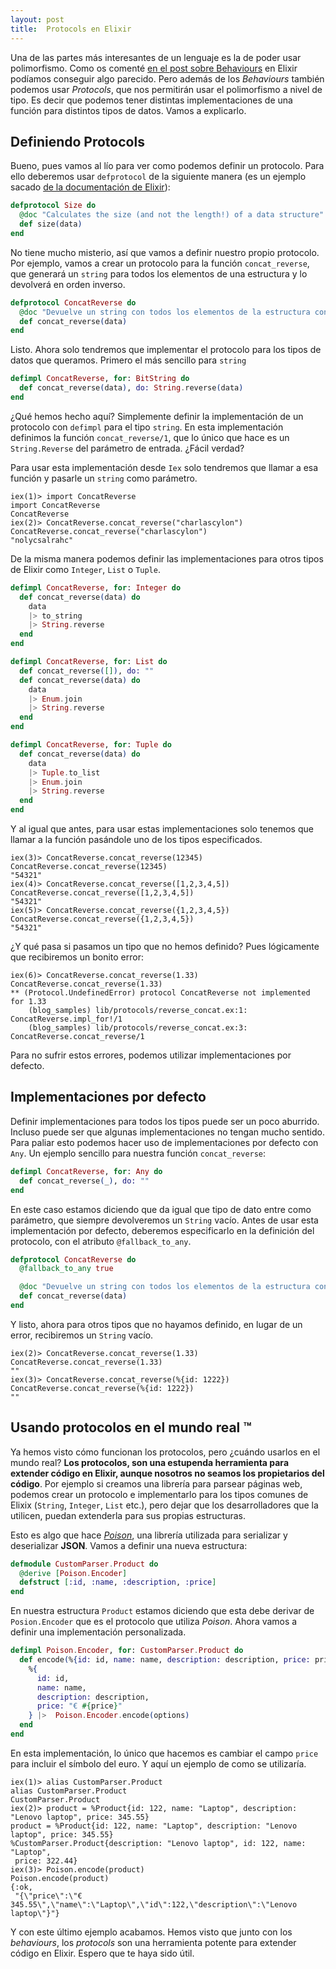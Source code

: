 ```yaml
---
layout: post
title:  Protocols en Elixir
---
```



Una de las partes más interesantes de un lenguaje es la de poder usar polimorfismo. Como os comenté [en el post sobre Behaviours](http://charlascylon.com/2016-11-30-behaviours-en-elixir) en Elixir podíamos conseguir algo parecido. Pero además de los *Behaviours* también podemos usar *Protocols*, que nos permitirán usar el polimorfismo a nivel de tipo. Es decir que podemos tener distintas implementaciones de una función para distintos tipos de datos. Vamos a explicarlo.


## Definiendo Protocols

Bueno, pues vamos al lío para ver como podemos definir un protocolo. Para ello deberemos usar `defprotocol` de la siguiente manera (es un ejemplo sacado [de la documentación de Elixir](http://elixir-lang.org/getting-started/introduction.html)):

```elixir
defprotocol Size do
  @doc "Calculates the size (and not the length!) of a data structure"
  def size(data)
end
```

No tiene mucho misterio, así que vamos a definir nuestro propio protocolo. Por ejemplo, vamos a crear un protocolo para la función `concat_reverse`, que generará un `string` para todos los elementos de una estructura y lo devolverá en orden inverso.

```elixir
defprotocol ConcatReverse do
  @doc "Devuelve un string con todos los elementos de la estructura concatenados y al revés"
  def concat_reverse(data)
end
```

Listo. Ahora solo tendremos que implementar el protocolo para los tipos de datos que queramos. Primero el más sencillo para `string`

```elixir
defimpl ConcatReverse, for: BitString do
  def concat_reverse(data), do: String.reverse(data)
end
```

¿Qué hemos hecho aquí? Simplemente definir la implementación de un protocolo con `defimpl` para el tipo `string`. En esta implementación definimos la función `concat_reverse/1`, que lo único que hace es un `String.Reverse` del parámetro de entrada. ¿Fácil verdad?

Para usar esta implementación desde `Iex` solo tendremos que llamar a esa función y pasarle un `string` como parámetro.

```iex
iex(1)> import ConcatReverse
import ConcatReverse
ConcatReverse
iex(2)> ConcatReverse.concat_reverse("charlascylon")
ConcatReverse.concat_reverse("charlascylon")
"nolycsalrahc"
```

De la misma manera podemos definir las implementaciones para otros tipos de Elixir como `Integer`, `List` o `Tuple`.

```elixir
defimpl ConcatReverse, for: Integer do
  def concat_reverse(data) do
    data
    |> to_string
    |> String.reverse
  end
end

defimpl ConcatReverse, for: List do
  def concat_reverse([]), do: ""
  def concat_reverse(data) do
    data
    |> Enum.join
    |> String.reverse
  end
end

defimpl ConcatReverse, for: Tuple do 
  def concat_reverse(data) do
    data
    |> Tuple.to_list
    |> Enum.join
    |> String.reverse
  end
end
```

Y al igual que antes, para usar estas implementaciones solo tenemos que llamar a la función pasándole uno de los tipos especificados.

```iex
iex(3)> ConcatReverse.concat_reverse(12345)
ConcatReverse.concat_reverse(12345)
"54321"
iex(4)> ConcatReverse.concat_reverse([1,2,3,4,5])
ConcatReverse.concat_reverse([1,2,3,4,5])
"54321"    
iex(5)> ConcatReverse.concat_reverse({1,2,3,4,5})
ConcatReverse.concat_reverse({1,2,3,4,5})
"54321"
```

¿Y qué pasa si pasamos un tipo que no hemos definido? Pues lógicamente que recibiremos un bonito error:

```iex
iex(6)> ConcatReverse.concat_reverse(1.33)
ConcatReverse.concat_reverse(1.33)
** (Protocol.UndefinedError) protocol ConcatReverse not implemented for 1.33
    (blog_samples) lib/protocols/reverse_concat.ex:1: ConcatReverse.impl_for!/1
    (blog_samples) lib/protocols/reverse_concat.ex:3: ConcatReverse.concat_reverse/1
```

Para no sufrir estos errores, podemos utilizar implementaciones por defecto.

## Implementaciones por defecto

Definir implementaciones para todos los tipos puede ser un poco aburrido. Incluso puede ser que algunas implementaciones no tengan mucho sentido. Para paliar esto podemos hacer uso de implementaciones por defecto con `Any`. Un ejemplo sencillo para nuestra función `concat_reverse`:

```elixir
defimpl ConcatReverse, for: Any do
  def concat_reverse(_), do: ""
end
```

En este caso estamos diciendo que da igual que tipo de dato entre como parámetro, que siempre devolveremos un `String` vacío. Antes de usar esta implementación por defecto, deberemos especificarlo en la definición del protocolo, con el atributo `@fallback_to_any`.

```elixir
defprotocol ConcatReverse do
  @fallback_to_any true

  @doc "Devuelve un string con todos los elementos de la estructura concatenados y al revés"
  def concat_reverse(data)
end
```

Y listo, ahora para otros tipos que no hayamos definido, en lugar de un error, recibiremos un `String` vacío.

```iex
iex(2)> ConcatReverse.concat_reverse(1.33)
ConcatReverse.concat_reverse(1.33)
""
iex(3)> ConcatReverse.concat_reverse(%{id: 1222})
ConcatReverse.concat_reverse(%{id: 1222})
""
```

## Usando protocolos en el mundo real ™

Ya hemos visto cómo funcionan los protocolos, pero ¿cuándo usarlos en el mundo real? **Los protocolos, son una estupenda herramienta para extender código en Elixir, aunque nosotros no seamos los propietarios del código**. Por ejemplo si creamos una librería para parsear páginas web, podemos crear un protocolo e implementarlo para los tipos comunes de Elixix (`String`, `Integer`, `List` etc.), pero dejar que los desarrolladores que la utilicen, puedan extenderla para sus propias estructuras.

Esto es algo que hace *[Poison](https://github.com/devinus/poison#encoder)*, una librería utilizada para serializar y deserializar **JSON**. Vamos a definir una nueva estructura:

```elixir
defmodule CustomParser.Product do
  @derive [Poison.Encoder]
  defstruct [:id, :name, :description, :price]
end
```
En nuestra estructura `Product` estamos diciendo que esta debe derivar de `Posion.Encoder` que es el protocolo que utiliza *Poison*. Ahora vamos a definir una implementación personalizada.


```elixir
defimpl Poison.Encoder, for: CustomParser.Product do
  def encode(%{id: id, name: name, description: description, price: price}, options) do
    %{
      id: id,
      name: name,
      description: description,
      price: "€ #{price}"
    } |>  Poison.Encoder.encode(options)
  end
end
```
En esta implementación, lo único que hacemos es cambiar el campo `price` para incluir el símbolo del euro. Y aquí un ejemplo de como se utilizaría.

```iex
iex(1)> alias CustomParser.Product
alias CustomParser.Product
CustomParser.Product
iex(2)> product = %Product{id: 122, name: "Laptop", description: "Lenovo laptop", price: 345.55}
product = %Product{id: 122, name: "Laptop", description: "Lenovo laptop", price: 345.55}
%CustomParser.Product{description: "Lenovo laptop", id: 122, name: "Laptop",
 price: 322.44}
iex(3)> Poison.encode(product)
Poison.encode(product)
{:ok,
 "{\"price\":\"€ 345.55\",\"name\":\"Laptop\",\"id\":122,\"description\":\"Lenovo laptop\"}"}
```

Y con este último ejemplo acabamos. Hemos visto que junto con los *behaviours*, los *protocols* son una herramienta potente para extender código en Elixir. Espero que te haya sido útil.
